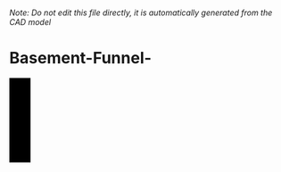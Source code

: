 ###### Note: Do not edit this file directly, it is automatically generated from the CAD model

# Basement-Funnel-

![](/project.svg)

